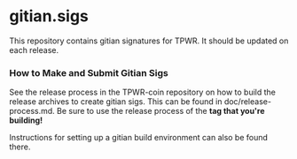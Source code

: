 # gitian.sigs

This repository contains gitian signatures for TPWR. It should be updated on each release.

### How to Make and Submit Gitian Sigs

See the release process in the TPWR-coin repository on how to build the release archives to create gitian sigs. 
This can be found in doc/release-process.md. 
Be sure to use the release process of the **tag that you're building!**

Instructions for setting up a gitian build environment can also be found there.
